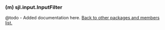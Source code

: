 ### (m) sjl.input.InputFilter
@todo - Added documentation here.
[Back to other packages and members list.](#other-packages-and-members)
